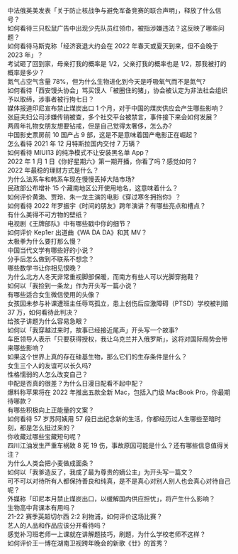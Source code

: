 中法俄英美发表「关于防止核战争与避免军备竞赛的联合声明」，释放了什么信号？  
如何看待三只松鼠广告中出现少先队员红领巾，被指涉嫌违法？这反映了哪些问题？  
如何看待马斯克称「经济衰退大约会在 2022 年春天或夏天到来，但不会晚于 2023 年」？  
考试砸了回到家，母亲打我的概率是 1/2，父亲打我的概率也是 1/2，那我被打的概率是多少？  
氮气占空气含量 78%，但为什么生物进化到今天是呼吸氧气而不是氮气?  
如何看待「西安馒头协会」骂买馍人「被圈住的猪」，协会被认定为非法社会组织予以取缔，涉事者被行拘七日？  
媒体报道印尼宣布禁止煤炭出口 1 个月，对于中国的煤炭供应会产生哪些影响？  
张庭夫妇公司涉嫌传销被查，多个社交平台被禁言，事件接下来会如何发展？  
两周年礼物女朋友想要钻戒，但是自己觉得太奢侈，怎么办?  
中国影史票房前 10 国产占 9 部，这是不是意味着国产电影正在崛起？  
怎么看待 2021 年 12 月特斯拉国内交付 7 万辆？  
如何看待 MIUI13 的纯净模式不让安装黑名单 App？  
2022 年 1 月 1 日《你好星期六》第一期开播，你看了吗？感觉如何？  
2022 年最稳的理财方式是什么？  
为什么法系车和韩系车现在慢慢丢掉大陆市场?  
民政部公布增补 15 个藏南地区公开使用地名，这意味着什么？  
如何评价黄渤、贾玲、朱一龙主演的电影《穿过寒冬拥抱你》？  
如何看待 2022 年罗振宇《时间的朋友》跨年演讲？有哪些亮点和槽点？  
有什么美得不可方物的壁纸？  
电视剧《王牌部队》中有哪些戳中你的细节？  
如何评价 Kep1er 出道曲《WA DA DA》和其 MV？  
太极拳为什么要打那么慢？  
中国当代文学有哪些好的小说？  
分手后怎么做到不联系不想念？  
哪些数学书让你相见恨晚？  
为什么北方人冬天非常重视脚部保暖，而南方有些人可以光脚穿拖鞋？  
如何以「我捡到一条龙」作为开头写一篇小说？  
有哪些适合女生微信使用的头像？  
女孩因未参与补课遭班主任辱骂孤立，患上创伤后应激障碍（PTSD）学校被判赔 37 万，如何看待此判决？  
给孩子讲题为什么容易急眼？  
如何以「我穿越过来时，故事已经接近尾声」开头写一个故事?  
车臣领导人表示「只要获得授权，我让乌克兰并入俄罗斯」，这将对国际局势会带来哪些影响？  
如果这个世界上真的存在硅基生物，那么它们的生存条件是什么？  
女生三个人的友谊可以长久吗?  
性格懦弱的人怎么改变自己？  
中配是否真的很差？为什么日漫日配看不起中配？  
爆料称苹果将在 2022 年推出五款全新 Mac，包括入门级 MacBook Pro，你最期待哪款？  
有哪些积极向上正能量的文案？  
如何看待 57 岁苏阿姨用 57 段日出纪念新的生活，你都经历过人生哪些至暗时刻，都是怎么挺过来的？  
你收藏过哪些宝藏短句呢？  
四川江油发生严重车祸致 8 死 19 伤，事故原因可能是什么？还有哪些信息值得关注？  
为什么人类会把小麦做成面条？  
如何以「我爹造反了，我成了最为尊贵的嫡公主」为开头写一篇文？  
可不可以对待所有人都保持善良和纯真，是不是真心对别人别人也会真心对待自己呢？  
外媒称「印尼本月禁止煤炭出口，以缓解国内供应担忧」，将产生什么影响？  
生物高中背课本有用吗？  
21-22 赛季英超切尔西 2:2 利物浦，如何评价这场比赛？  
艺人的人品和作品应该分开看待吗？  
感觉补习班老师一上课就在讲解题技巧，刷题，为什么学校老师不这样？  
如何评价王一博在湖南卫视跨年晚会的新歌《廿》的首秀？  
